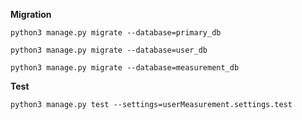 **Migration**

`python3 manage.py migrate --database=primary_db`

`python3 manage.py migrate --database=user_db`

`python3 manage.py migrate --database=measurement_db`

**Test**

`python3 manage.py test --settings=userMeasurement.settings.test`